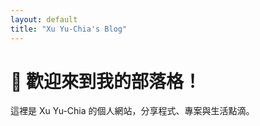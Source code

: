 ```yaml
---
layout: default
title: "Xu Yu-Chia's Blog"
---
```


# 📢 歡迎來到我的部落格！

這裡是 Xu Yu-Chia 的個人網站，分享程式、專案與生活點滴。  

